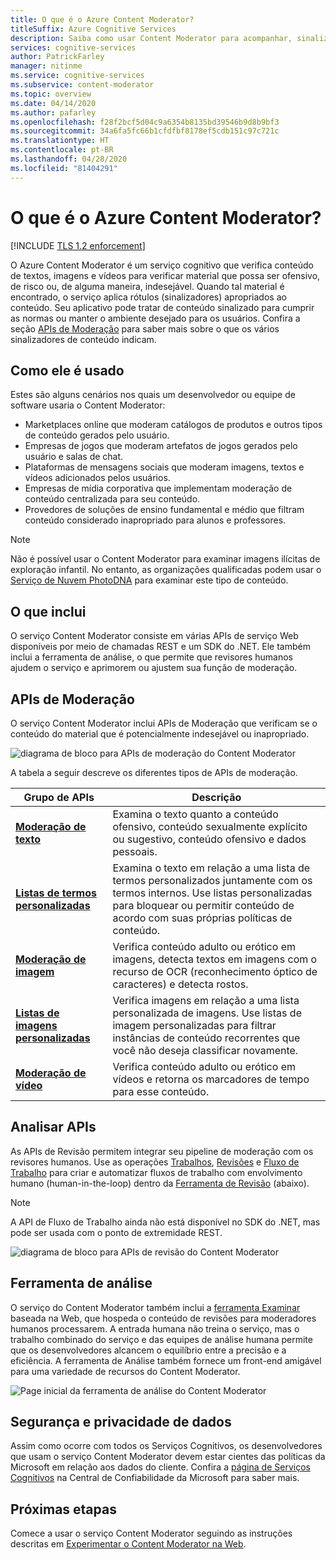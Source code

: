 ```yaml
---
title: O que é o Azure Content Moderator?
titleSuffix: Azure Cognitive Services
description: Saiba como usar Content Moderator para acompanhar, sinalizar, avaliar e filtrar material inadequado em conteúdo gerado pelo usuário.
services: cognitive-services
author: PatrickFarley
manager: nitinme
ms.service: cognitive-services
ms.subservice: content-moderator
ms.topic: overview
ms.date: 04/14/2020
ms.author: pafarley
ms.openlocfilehash: f28f2bcf5d04c9a6354b8135bd39546b9d8b9bf3
ms.sourcegitcommit: 34a6fa5fc66b1cfdfbf8178ef5cdb151c97c721c
ms.translationtype: HT
ms.contentlocale: pt-BR
ms.lasthandoff: 04/28/2020
ms.locfileid: "81404291"
---
```

# <a name="what-is-azure-content-moderator"></a>O que é o Azure Content Moderator?

[!INCLUDE [TLS 1.2 enforcement](../../../includes/cognitive-services-tls-announcement.md)]

O Azure Content Moderator é um serviço cognitivo que verifica conteúdo de textos, imagens e vídeos para verificar material que possa ser ofensivo, de risco ou, de alguma maneira, indesejável. Quando tal material é encontrado, o serviço aplica rótulos (sinalizadores) apropriados ao conteúdo. Seu aplicativo pode tratar de conteúdo sinalizado para cumprir as normas ou manter o ambiente desejado para os usuários. Confira a seção [APIs de Moderação](#moderation-apis) para saber mais sobre o que os vários sinalizadores de conteúdo indicam.

## <a name="where-its-used"></a>Como ele é usado

Estes são alguns cenários nos quais um desenvolvedor ou equipe de software usaria o Content Moderator:

- Marketplaces online que moderam catálogos de produtos e outros tipos de conteúdo gerados pelo usuário.
- Empresas de jogos que moderam artefatos de jogos gerados pelo usuário e salas de chat.
- Plataformas de mensagens sociais que moderam imagens, textos e vídeos adicionados pelos usuários.
- Empresas de mídia corporativa que implementam moderação de conteúdo centralizada para seu conteúdo.
- Provedores de soluções de ensino fundamental e médio que filtram conteúdo considerado inapropriado para alunos e professores.

> [!NOTE]
> Não é possível usar o Content Moderator para examinar imagens ilícitas de exploração infantil. No entanto, as organizações qualificadas podem usar o [Serviço de Nuvem PhotoDNA](https://www.microsoft.com/photodna "Serviço de nuvem Microsoft PhotoDNA") para examinar este tipo de conteúdo.

## <a name="what-it-includes"></a>O que inclui

O serviço Content Moderator consiste em várias APIs de serviço Web disponíveis por meio de chamadas REST e um SDK do .NET. Ele também inclui a ferramenta de análise, o que permite que revisores humanos ajudem o serviço e aprimorem ou ajustem sua função de moderação.

## <a name="moderation-apis"></a>APIs de Moderação

O serviço Content Moderator inclui APIs de Moderação que verificam se o conteúdo do material que é potencialmente indesejável ou inapropriado.

![diagrama de bloco para APIs de moderação do Content Moderator](images/content-moderator-mod-api.png)

A tabela a seguir descreve os diferentes tipos de APIs de moderação.

| Grupo de APIs | Descrição |
| ------ | ----------- |
|[**Moderação de texto**](text-moderation-api.md)| Examina o texto quanto a conteúdo ofensivo, conteúdo sexualmente explícito ou sugestivo, conteúdo ofensivo e dados pessoais.|
|[**Listas de termos personalizadas**](try-terms-list-api.md)| Examina o texto em relação a uma lista de termos personalizados juntamente com os termos internos. Use listas personalizadas para bloquear ou permitir conteúdo de acordo com suas próprias políticas de conteúdo.|  
|[**Moderação de imagem**](image-moderation-api.md)| Verifica conteúdo adulto ou erótico em imagens, detecta textos em imagens com o recurso de OCR (reconhecimento óptico de caracteres) e detecta rostos.|
|[**Listas de imagens personalizadas**](try-image-list-api.md)| Verifica imagens em relação a uma lista personalizada de imagens. Use listas de imagem personalizadas para filtrar instâncias de conteúdo recorrentes que você não deseja classificar novamente.|
|[**Moderação de vídeo**](video-moderation-api.md)| Verifica conteúdo adulto ou erótico em vídeos e retorna os marcadores de tempo para esse conteúdo.|

## <a name="review-apis"></a>Analisar APIs

As APIs de Revisão permitem integrar seu pipeline de moderação com os revisores humanos. Use as operações [Trabalhos](review-api.md#jobs), [Revisões](review-api.md#reviews) e [Fluxo de Trabalho](review-api.md#workflows) para criar e automatizar fluxos de trabalho com envolvimento humano (human-in-the-loop) dentro da [Ferramenta de Revisão](#review-tool) (abaixo).

> [!NOTE]
> A API de Fluxo de Trabalho ainda não está disponível no SDK do .NET, mas pode ser usada com o ponto de extremidade REST.

![diagrama de bloco para APIs de revisão do Content Moderator](images/content-moderator-rev-api.png)

## <a name="review-tool"></a>Ferramenta de análise

O serviço do Content Moderator também inclui a [ferramenta Examinar](Review-Tool-User-Guide/human-in-the-loop.md) baseada na Web, que hospeda o conteúdo de revisões para moderadores humanos processarem. A entrada humana não treina o serviço, mas o trabalho combinado do serviço e das equipes de análise humana permite que os desenvolvedores alcancem o equilíbrio entre a precisão e a eficiência. A ferramenta de Análise também fornece um front-end amigável para uma variedade de recursos do Content Moderator.

![Page inicial da ferramenta de análise do Content Moderator](images/homepage.PNG)

## <a name="data-privacy-and-security"></a>Segurança e privacidade de dados

Assim como ocorre com todos os Serviços Cognitivos, os desenvolvedores que usam o serviço Content Moderator devem estar cientes das políticas da Microsoft em relação aos dados do cliente. Confira a [página de Serviços Cognitivos](https://www.microsoft.com/trustcenter/cloudservices/cognitiveservices) na Central de Confiabilidade da Microsoft para saber mais.

## <a name="next-steps"></a>Próximas etapas

Comece a usar o serviço Content Moderator seguindo as instruções descritas em [Experimentar o Content Moderator na Web](quick-start.md).
